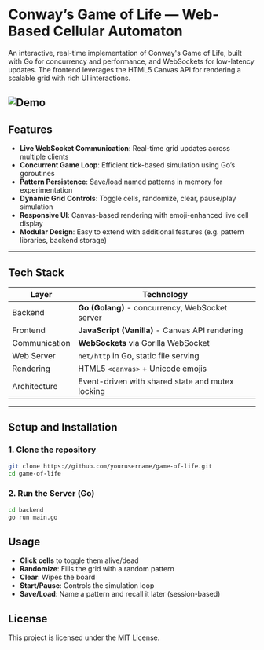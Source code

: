 # Conway’s Game of Life — Web-Based Cellular Automaton

An interactive, real-time implementation of Conway's Game of Life, built with Go for concurrency and performance, and WebSockets for low-latency updates. The frontend leverages the HTML5 Canvas API for rendering a scalable grid with rich UI interactions.

![Demo](demo.gif)
---

## Features

- **Live WebSocket Communication**: Real-time grid updates across multiple clients
- **Concurrent Game Loop**: Efficient tick-based simulation using Go’s goroutines
- **Pattern Persistence**: Save/load named patterns in memory for experimentation
- **Dynamic Grid Controls**: Toggle cells, randomize, clear, pause/play simulation
- **Responsive UI**: Canvas-based rendering with emoji-enhanced live cell display
- **Modular Design**: Easy to extend with additional features (e.g. pattern libraries, backend storage)

---

## Tech Stack

| Layer         | Technology                          |
|--------------|--------------------------------------|
| Backend       | **Go (Golang)** - concurrency, WebSocket server |
| Frontend      | **JavaScript (Vanilla)** - Canvas API rendering |
| Communication | **WebSockets** via Gorilla WebSocket |
| Web Server    | `net/http` in Go, static file serving |
| Rendering     | HTML5 `<canvas>` + Unicode emojis   |
| Architecture  | Event-driven with shared state and mutex locking |

---

## Setup and Installation

### 1. Clone the repository

```bash
git clone https://github.com/yourusername/game-of-life.git
cd game-of-life
```
### 2. Run the Server (Go)
```bash
cd backend
go run main.go
```

## Usage

- **Click cells** to toggle them alive/dead
- **Randomize**: Fills the grid with a random pattern
- **Clear**: Wipes the board
- **Start/Pause**: Controls the simulation loop
- **Save/Load**: Name a pattern and recall it later (session-based)

## License

This project is licensed under the MIT License.


